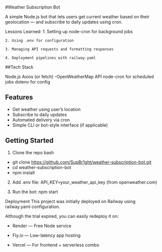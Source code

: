 #Weather Subscription Bot

A simple Node.js bot that lets users get current weather based on their geolocation — and subscribe to daily updates using cron.

Lessons Learned:
    1. Setting up node-cron for background jobs
    
    2. Using .env for configuration

    3. Managing API requests and formatting responses

    4. Deployment pipelines with railway.yaml


##Tech Stack

Node.js
Axios (or fetch)
-OpenWeatherMap API 
node-cron for scheduled jobs
dotenv for config


## Features

- Get weather using user’s location
- Subscribe to daily updates
- Automated delivery via cron
- Simple CLI or bot-style interface (if applicable)



## Getting Started

1. Clone the repo
bash
- git clone https://github.com/SupBr1ght/weather-subscription-bot.git
- cd weather-subscription-bot
- npm install


2. Add .env file:
API_KEY=your_weather_api_key (from openweather.com)

3. Run the bot:
npm start

Deployment
This project was initially deployed on Railway using railway.yaml configuration.

Although the trial expired, you can easily redeploy it on:

- Render — Free Node service

- Fly.io — Low-latency app hosting
 
- Vercel — For frontend + serverless combo

